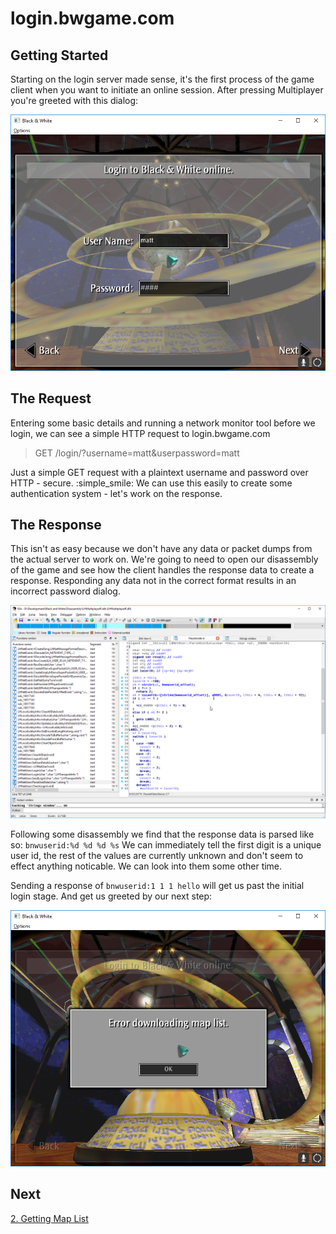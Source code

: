 # login.bwgame.com

## Getting Started

Starting on the login server made sense, it's the first process of the game client when you want to initiate an online session. After pressing Multiplayer you're greeted with this dialog:

![Image of login dialog](/Writeups/1/login.png)

## The Request

Entering some basic details and running a network monitor tool before we login, we can see a simple HTTP request to login.bwgame.com

> GET /login/?username=matt&userpassword=matt

Just a simple GET request with a plaintext username and password over HTTP - secure. :simple_smile: 
We can use this easily to create some authentication system - let's work on the response.

## The Response

This isn't as easy because we don't have any data or packet dumps from the actual server to work on. We're going to need to open our disassembly of the game and see how the client handles
the response data to create a response. Responding any data not in the correct format results in an incorrect password dialog.

![Image of ida pro](/Writeups/1/parseuserida.png)

Following some disassembly we find that the response data is parsed like so: `bnwuserid:%d %d %d %s` We can immediately tell the first digit is a unique user id, the rest of the values
are currently unknown and don't seem to effect anything noticable. We can look into them some other time.

Sending a response of `bnwuserid:1 1 1 hello` will get us past the initial login stage. And get us greeted by our next step:

![Image of error](/Writeups/1/error_downloading_maplist.png)

## Next

[2. Getting Map List](Writeups/2_get_maplist.md)